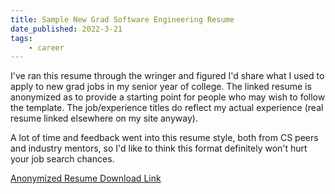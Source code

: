 ```yaml
---
title: Sample New Grad Software Engineering Resume
date_published: 2022-3-21
tags:
    - career
---
```


I've ran this resume through the wringer and figured I'd share what I used to apply to new grad jobs in my senior year of college. The linked resume is anonymized as to provide a starting point for people who may wish to follow the template. The job/experience titles do reflect my actual experience (real resume linked elsewhere on my site anyway).

A lot of time and feedback went into this resume style, both from CS peers and industry mentors, so I'd like to think this format definitely won't hurt your job search chances.

[Anonymized Resume Download Link](/public/downloads/anonresume.pdf)